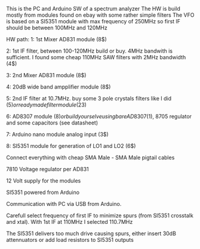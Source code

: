 This is the PC and Arduino SW of a spectrum analyzer
The HW is build mostly from modules found on ebay with some rather simple filters
The VFO is based on a SI5351 module with max frequency of 250MHz so first IF should be between 100MHz and 120MHz

HW path:
1: 1st Mixer AD831 module (8$)

2: 1st IF filter, between 100-120MHz build or buy. 4MHz bandwith is sufficient. I found some cheap 110MHz SAW filters with 2MHz bandwidth (4$)

3: 2nd Mixer AD831 module (8$)

4: 20dB wide band ampplifier module (8$)

5: 2nd IF filter at 10.7MHz. buy some 3 pole crystals filters like I did (5$) or ready made filter module (23$)

6: AD8307 module (8$) or build yourselve using bare AD8307 (1$), 8705 regulator and some capacitors (see datasheet)

7: Arduino nano module analog input (3$)

8: SI5351 module for generation of LO1 and LO2 (6$)


Connect everything with cheap SMA Male - SMA Male pigtail cables 

7810 Voltage regulator per AD831

12 Volt supply for the modules

SI5351 powered from Arduino

Communication with PC via USB from Arduino.

Carefull select frequency of first IF to minimize spurs (from SI5351 crosstalk and xtal).
With 1st IF at 110MHz I selected 110.7MHz

The SI5351 delivers too much drive causing spurs, either insert 30dB attennuators or add load resistors to SI5351 outputs

